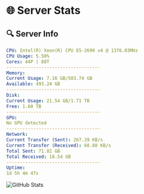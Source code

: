 # 🌐 Server Stats
## 🔍 Server Info
```yaml
CPU: Intel(R) Xeon(R) CPU E5-2699 v4 @ 1376.03MHz
CPU Usage: 5.50%
Cores: 44P | 88T
-----------------------------------
Memory:
Current Usage: 7.16 GB/503.74 GB
Available: 493.24 GB
-----------------------------------
Disk:
Current Usage: 21.54 GB/1.71 TB
Free: 1.60 TB
-----------------------------------
GPU:
No GPU detected
-----------------------------------
Network:
Current Transfer (Sent): 267.39 KB/s
Current Transfer (Received): 68.80 KB/s
Total Sent: 71.82 GB
Total Received: 18.54 GB
-----------------------------------
Uptime:
1d 5h 4m 47s
```
![GitHub Stats](https://img.shields.io/badge/Updated-2025-04-20_22:13:35-blue)